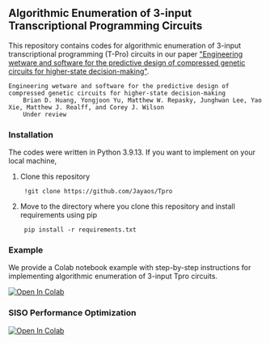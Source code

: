 ## Algorithmic Enumeration of 3-input Transcriptional Programming Circuits

This repository contains codes for algorithmic enumeration of 3-input transcriptional programming (T-Pro) circuits in our paper ["Engineering wetware and software for the predictive design of compressed genetic circuits for higher-state decision-making"]().

    Engineering wetware and software for the predictive design of compressed genetic circuits for higher-state decision-making
        Brian D. Huang, Yongjoon Yu, Matthew W. Repasky, Junghwan Lee, Yao Xie, Matthew J. Realff, and Corey J. Wilson
        Under review


### Installation
The codes were written in Python 3.9.13. If you want to implement on your local machine,

1. Clone this repository

        !git clone https://github.com/Jayaos/Tpro
2. Move to the directory where you clone this repository and install requirements using pip

        pip install -r requirements.txt


### Example 
We provide a Colab notebook example with step-by-step instructions for implementing algorithmic enumeration of 3-input Tpro circuits.

<a target="_blank" href="https://colab.research.google.com/github/Jayaos/TPro/blob/master/examples/example_script.ipynb">
  <img src="https://colab.research.google.com/assets/colab-badge.svg" alt="Open In Colab"/>
</a>


### SISO Performance Optimization

<a target="_blank" href="https://colab.research.google.com/github/Jayaos/TPro/blob/master/examples/siso_optimization.ipynb">
  <img src="https://colab.research.google.com/assets/colab-badge.svg" alt="Open In Colab"/>
</a>

